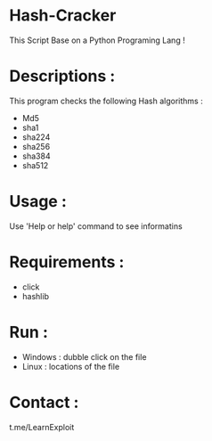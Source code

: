 # Hash-Cracker
This Script Base on a Python Programing Lang !
# Descriptions : 
This program checks the following Hash algorithms : 
- Md5 
- sha1
- sha224
- sha256
- sha384
- sha512

# Usage :
Use 'Help or help' command to see informatins

# Requirements :
- click
- hashlib

# Run :
- Windows : dubble click on the file
- Linux : locations of the file

# Contact :
t.me/LearnExploit


